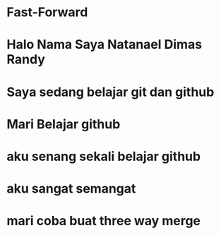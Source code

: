 # Fast-Forward
# Halo Nama Saya Natanael Dimas Randy
# Saya sedang belajar git dan github
# Mari Belajar github
# aku senang sekali belajar github
# aku sangat semangat
# mari coba buat three way merge